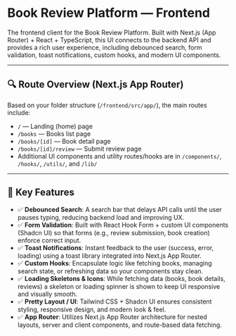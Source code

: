 # Book Review Platform — Frontend

The frontend client for the Book Review Platform. Built with Next.js (App Router) + React + TypeScript, this UI connects to the backend API and provides a rich user experience, including debounced search, form validation, toast notifications, custom hooks, and modern UI components.

---

## 🔍 Route Overview (Next.js App Router)

Based on your folder structure (`/frontend/src/app/`), the main routes include:

- `/` — Landing (home) page
- `/books` — Books list page
- `/books/[id]` — Book detail page
- `/books/[id]/review` — Submit review page
- Additional UI components and utility routes/hooks are in `/components/`, `/hooks/`, `/utils/`, and `/lib/`

---

## 🧠 Key Features

- ✅ **Debounced Search**: A search bar that delays API calls until the user pauses typing, reducing backend load and improving UX.
- ✅ **Form Validation**: Built with React Hook Form + custom UI components (Shadcn UI) so that forms (e.g., review submission, book creation) enforce correct input.
- ✅ **Toast Notifications**: Instant feedback to the user (success, error, loading) using a toast library integrated into Next.js App Router.
- ✅ **Custom Hooks**: Encapsulate logic like fetching books, managing search state, or refreshing data so your components stay clean.
- ✅ **Loading Skeletons & Icons**: While fetching data (books, book details, reviews) a skeleton or loading spinner is shown to keep UI responsive and visually smooth.
- ✅ **Pretty Layout / UI**: Tailwind CSS + Shadcn UI ensures consistent styling, responsive design, and modern look & feel.
- ✅ **App Router**: Utilizes Next.js App Router architecture for nested layouts, server and client components, and route-based data fetching.
